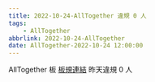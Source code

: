 ```yaml
---
title: 2022-10-24-AllTogether 違規 0 人
tags:
    - AllTogether
abbrlink: 2022-10-24-AllTogether
date: AllTogether-2022-10-24 12:00:00
---
```

AllTogether 板 [板規連結](https://www.ptt.cc/bbs/AllTogether/M.1643211430.A.5FB.html)
昨天違規 0 人
